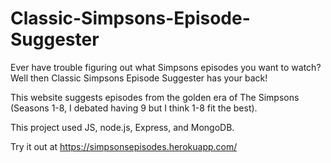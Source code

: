 # Classic-Simpsons-Episode-Suggester

Ever have trouble figuring out what Simpsons episodes you want to watch? Well then Classic Simpsons Episode Suggester has your back!

This website suggests episodes from the golden era of The Simpsons (Seasons 1-8, I debated having 9 but I think 1-8 fit the best).

This project used JS, node.js, Express, and MongoDB.

Try it out at https://simpsonsepisodes.herokuapp.com/
